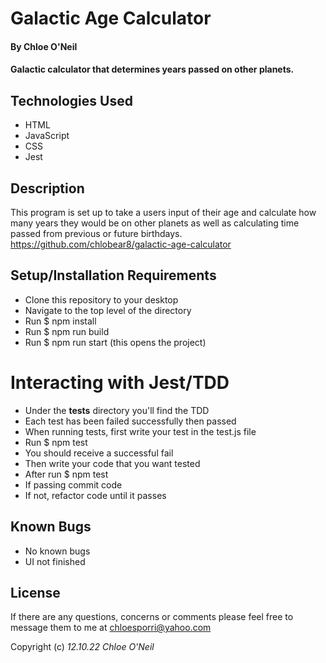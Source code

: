 # Galactic Age Calculator

#### By Chloe O'Neil

#### Galactic calculator that determines years passed on other planets.

## Technologies Used

* HTML
* JavaScript
* CSS
* Jest

## Description

This program is set up to take a users input of their age and calculate how many years they would be on other planets as well as calculating time passed from previous or future birthdays. <https://github.com/chlobear8/galactic-age-calculator>

## Setup/Installation Requirements

* Clone this repository to your desktop
* Navigate to the top level of the directory
* Run $ npm install
* Run $ npm run build
* Run $ npm run start (this opens the project)

# Interacting with Jest/TDD

* Under the __tests__ directory you'll find the TDD
* Each test has been failed successfully then passed
* When running tests, first write your test in the test.js file
* Run $ npm test 
* You should receive a successful fail
* Then write your code that you want tested
* After run $ npm test
* If passing commit code
* If not, refactor code until it passes


## Known Bugs

* No known bugs
* UI not finished

## License

If there are any questions, concerns or comments please feel free to message them to me at <chloesporri@yahoo.com>

Copyright (c) _12.10.22_ _Chloe O'Neil_
